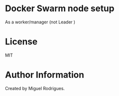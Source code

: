 # Docker Swarm node setup 
As a worker/manager (not Leader )

# License

MIT

# Author Information

Created by Miguel Rodrigues.
